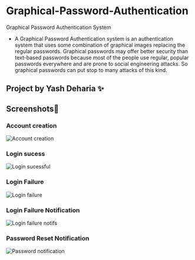 
# Graphical-Password-Authentication

Graphical Password Authentication System



- A Graphical Password Authentication system is an authentication system that uses some combination of graphical images replacing the regular passwords. Graphical passwords may offer better security than text-based passwords because most of the people use regular, popular passwords everywhere and are prone to social engineering attacks. So graphical passwords can put stop to many attacks of this kind.





## Project by Yash Deharia ✨


## Screenshots📸


### Account creation
![Account creation]()

### Login sucess
![Login sucessful]()


### Login Failure
![Login failure]()

### Login Failure Notification
![Login failure notifs]()


### Password Reset Notification
![Password notification]()
